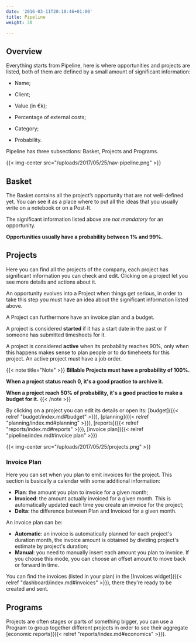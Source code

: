 ```yaml
---
date: '2016-03-11T20:10:46+01:00'
title: Pipeline
weight: 30

---
```

## Overview

Everything starts from Pipeline, here is where opportunities and projects are listed, both of them are defined by a small amount of significant information:

* Name;

* Client;

* Value (in €k);

* Percentage of external costs;

* Category;

* Probability.

Pipeline has three subsections: Basket, Projects and Programs.

{{< img-center src="/uploads/2017/05/25/nav-pipeline.png" >}}


## Basket

<div><p>The Basket contains all the project’s opportunity that are not well-defined yet. You can see it as a place where to put all the ideas that you usually write on a notebook or on a Post-It.</p><p>The significant information listed above are <i>not mandatory</i> for an opportunity.</p><p><b>Opportunities usually have a probability between 1% and 99%.</b></p></div>

## Projects

Here you can find all the projects of the company, each project has significant information you can check and edit. Clicking on a project let you see more details and actions about it.

An opportunity evolves into a Project when things get serious, in order to take this step you must have an idea about the significant information listed above.

A Project can furthermore have an invoice plan and a budget.

A project is considered **started** if it has a start date in the past or if someone has submitted timesheets for it.

A project is considered **active** when its probability reaches 90%, only when this happens makes sense to plan people or to do timeheets for this project. An active project must have a job order.  

{{< note title="Note" >}} 
**Billable Projects must have a probability of 100%.** 

**When a project status reach 0, it's a good practice to archive it.** 

**When a project reach 50% of probability, it's a good practice to make a budget for it.** 
{{< /note >}} 


By clicking on a project you can edit its details or open its: [budget]({{< relref "budget/index.md#budget" >}}), [planning]({{< relref "planning/index.md#planning" >}}), [reports]({{< relref "reports/index.md#reports" >}}), [invoice plan]({{< relref "pipeline/index.md#invoice plan" >}})

{{< img-center src="/uploads/2017/05/25/projects.png" >}}


### Invoice Plan

Here you can set when you plan to emit invoices for the project. This section is basically a calendar with some additional information:

- **Plan**: the amount you plan to invoice for a given month;
- **Invoiced**: the amount actually invoiced for a given month. This is automatically updated each time you create an invoice for the project;
- **Delta**: the difference between Plan and Invoiced for a given month.

An invoice plan can be:

- **Automatic**: an invoice is automatically planned for each project's duration month, the invoice amount is obtained by dividing project's estimate by project's duration;
- **Manual**: you need to manually insert each amount you plan to invoice. If you choose this mode, you can choose an offset amount to move back or forward in time.

You can find the invoices (listed in your plan) in the [Invoices widget]({{< relref "dashboard/index.md#invoices" >}}), there they're ready to be created and sent.

## Programs

Projects are often stages or parts of something bigger, you can use a Program to group together different projects in order to see their aggregate [economic reports]({{< relref "reports/index.md#economics" >}}).